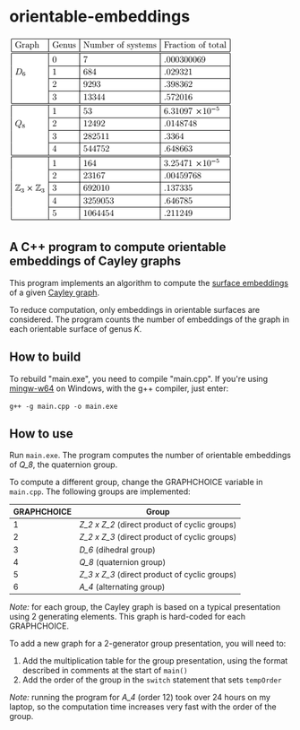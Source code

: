# orientable-embeddings

![table of counts by surface genus](docs/thesistable.PNG)

## A C++ program to compute orientable embeddings of Cayley graphs

This program implements an algorithm to compute the [surface embeddings](https://en.wikipedia.org/wiki/Graph_embedding) of a given [Cayley graph](https://en.wikipedia.org/wiki/Cayley_graph).

To reduce computation, only embeddings in orientable surfaces are considered. The program counts the number of embeddings of the graph in each orientable surface of genus *K*.


## How to build

To rebuild "main.exe", you need to compile "main.cpp". If you're using [mingw-w64](http://mingw-w64.org/doku.php) on Windows, with the g++ compiler, just enter:

```g++ -g main.cpp -o main.exe```

## How to use

Run ```main.exe```. The program computes the number of orientable embeddings of *Q_8*, the quaternion group.

To compute a different group, change the GRAPHCHOICE variable in ```main.cpp```. The following groups are implemented:

| GRAPHCHOICE | Group |
|-------------|-------|
| 1           | *Z_2 x Z_2* (direct product of cyclic groups) |
| 2           | *Z_2 x Z_3* (direct product of cyclic groups) |
| 3           | *D_6* (dihedral group)                        |
| 4           | *Q_8* (quaternion group)                      |
| 5           | *Z_3 x Z_3* (direct product of cyclic groups) |
| 6           | *A_4* (alternating group)                     |

*Note:* for each group, the Cayley graph is based on a typical presentation using 2 generating elements. This graph is hard-coded for each GRAPHCHOICE.

To add a new graph for a 2-generator group presentation, you will need to:

1. Add the multiplication table for the group presentation, using the format described in comments at the start of ```main()```
2. Add the order of the group in the ```switch``` statement that sets ```tempOrder```

*Note:* running the program for *A_4* (order 12) took over 24 hours on my laptop, so the computation time increases very fast with the order of the group.